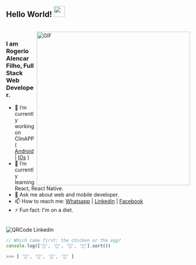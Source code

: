 ## Hello World! <img src="https://raw.githubusercontent.com/iampavangandhi/iampavangandhi/master/gifs/Hi.gif" width="30px"></h2>

<br />
<img align="right" width="420" alt="GIF" src="https://media.giphy.com/media/13HgwGsXF0aiGY/giphy.gif" />


### I am Rogerio Alencar Filho, Full Stack Web Developer.

- 🔭 I’m currently working on ClinAPP ( [Android](https://play.google.com/store/apps/details?id=clintech.clinapps.clincliente&hl=pt_BR) | [IOs](https://apps.apple.com/br/app/clinapp-clientes/id1196293191) )
- 🌱 I’m currently learning React, React Native.
- 💬 Ask me about web and mobile developer.
- 📫 How to reach me: [Whatsapp](https://api.whatsapp.com/send?phone=5588999297262&text=Ol%C3%A1) | [Linkedin](https://www.linkedin.com/in/rogeriofilho/) | [Facebook](https://www.facebook.com/rogerioalencar) 
- ⚡ Fun fact: I'm on a diet.

<br />
 <img align="center" alt="QRCode Linkedin" src="https://qrclincode.herokuapp.com/qrcode/logo/logo1?url=https://www.linkedin.com/in/rogeriofilho&color=2F9681&background=ffffff&width=160" />


<br />


```Javascript
// Which came first: the chicken or the egg?
console.log(['🥚', '🐣', '🐥', '🐔'].sort())

>>> [ '🐔', '🐣', '🐥', '🥚' ]
